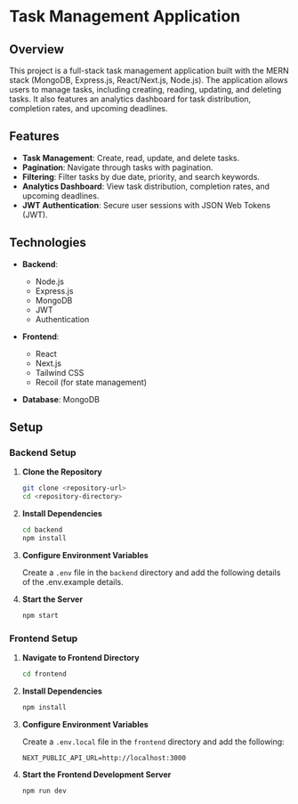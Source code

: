 # Task Management Application

## Overview

This project is a full-stack task management application built with the MERN stack (MongoDB, Express.js, React/Next.js, Node.js). The application allows users to manage tasks, including creating, reading, updating, and deleting tasks. It also features an analytics dashboard for task distribution, completion rates, and upcoming deadlines.

## Features

- **Task Management**: Create, read, update, and delete tasks.
- **Pagination**: Navigate through tasks with pagination.
- **Filtering**: Filter tasks by due date, priority, and search keywords.
- **Analytics Dashboard**: View task distribution, completion rates, and upcoming deadlines.
- **JWT Authentication**: Secure user sessions with JSON Web Tokens (JWT).

## Technologies

- **Backend**:
  - Node.js
  - Express.js
  - MongoDB
  - JWT
  - Authentication
  
- **Frontend**:
  - React
  - Next.js
  - Tailwind CSS
  - Recoil (for state management)

- **Database**: MongoDB

## Setup

### Backend Setup

1. **Clone the Repository**

   ```bash
   git clone <repository-url>
   cd <repository-directory>
   ```

2. **Install Dependencies**

   ```bash
   cd backend
   npm install
   ```

3. **Configure Environment Variables**

   Create a `.env` file in the `backend` directory and add the following details of the .env.example details.

4. **Start the Server**

   ```bash
   npm start
   ```

### Frontend Setup

1. **Navigate to Frontend Directory**

   ```bash
   cd frontend
   ```

2. **Install Dependencies**

   ```bash
   npm install
   ```

3. **Configure Environment Variables**

   Create a `.env.local` file in the `frontend` directory and add the following:

   ```env
   NEXT_PUBLIC_API_URL=http://localhost:3000
   ```

4. **Start the Frontend Development Server**

   ```bash
   npm run dev
   ```